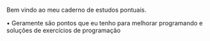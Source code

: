 Bem vindo ao meu caderno de estudos pontuais.

• Geramente são pontos que eu tenho para melhorar programando e soluções de exercícios de programação
